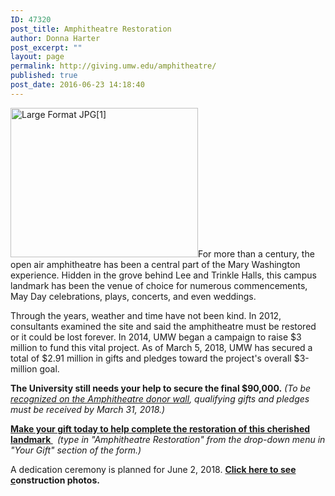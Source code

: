 ```yaml
---
ID: 47320
post_title: Amphitheatre Restoration
author: Donna Harter
post_excerpt: ""
layout: page
permalink: http://giving.umw.edu/amphitheatre/
published: true
post_date: 2016-06-23 14:18:40
---
```

<a href="https://giving.umw.edu/wp-content/uploads/2014/02/Large-Format-JPG1.jpg"><img class="alignleft wp-image-45981 size-medium" src="https://giving.umw.edu/wp-content/uploads/2014/02/Large-Format-JPG1-300x239.jpg" alt="Large Format JPG[1]" width="300" height="239" /></a>For more than a century, the open air amphitheatre has been a central part of the Mary Washington experience. Hidden in the grove behind Lee and Trinkle Halls, this campus landmark has been the venue of choice for numerous commencements, May Day celebrations, plays, concerts, and even weddings.

Through the years, weather and time have not been kind. In 2012, consultants examined the site and said the amphitheatre must be restored or it could be lost forever. In 2014, UMW began a campaign to raise $3 million to fund this vital project. As of March 5, 2018, UMW has secured a total of $2.91 million in gifts and pledges toward the project's overall $3-million goal.

<strong>The University still needs your help to secure the final $90,000.</strong> <em>(To be <a href="http://giving.umw.edu/amphitheatre/amphitheatre-recognition-levels/">recognized on the Amphitheatre donor wall</a>, qualifying gifts and pledges must be received by March 31, 2018.)</em>

<a href="http://umw.edu/amphitheatre-gift" target="_blank" rel="noopener"><strong>Make your gift today to help complete the restoration of this cherished landmark </strong></a><em><strong> </strong> (type in "Amphitheatre Restoration" from the drop-down menu in "Your Gift" section of the form.) </em><em>
</em>

A dedication ceremony is planned for June 2, 2018. <a href="http://giving.umw.edu/blog/2018/03/16/amphitheatre-construction-update-march-2018/"><strong>Click here to see c</strong></a><strong>onstruction photos.</strong>

&nbsp;